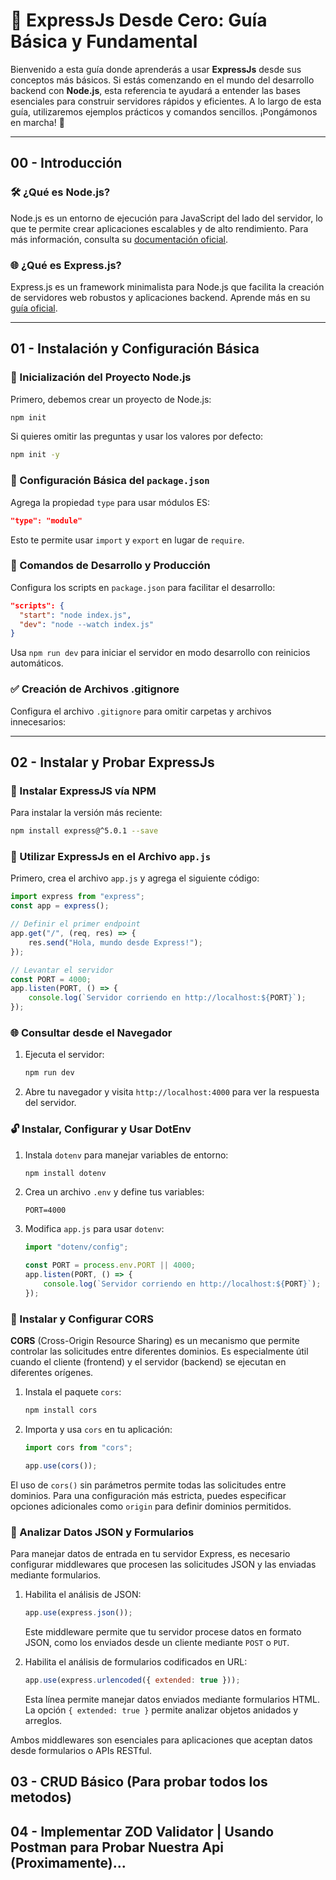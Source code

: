 # 🚀 ExpressJs Desde Cero: Guía Básica y Fundamental

Bienvenido a esta guía donde aprenderás a usar **ExpressJs** desde sus conceptos más básicos. Si estás comenzando en el mundo del desarrollo backend con **Node.js**, esta referencia te ayudará a entender las bases esenciales para construir servidores rápidos y eficientes. A lo largo de esta guía, utilizaremos ejemplos prácticos y comandos sencillos. ¡Pongámonos en marcha! 🚀

---

## 00 - Introducción

### 🛠️ ¿Qué es **Node.js**?

Node.js es un entorno de ejecución para JavaScript del lado del servidor, lo que te permite crear aplicaciones escalables y de alto rendimiento. Para más información, consulta su [documentación oficial](https://nodejs.org/es).

### 🌐 ¿Qué es **Express.js**?

Express.js es un framework minimalista para Node.js que facilita la creación de servidores web robustos y aplicaciones backend. Aprende más en su [guía oficial](https://developer.mozilla.org/es/docs/Learn_web_development/Extensions/Server-side/Express_Nodejs/Introduction).

---

## 01 - Instalación y Configuración Básica

### 🛒 Inicialización del Proyecto Node.js

Primero, debemos crear un proyecto de Node.js:

```bash
npm init
```

Si quieres omitir las preguntas y usar los valores por defecto:

```bash
npm init -y
```

### 🔧 Configuración Básica del `package.json`

Agrega la propiedad `type` para usar módulos ES:

```json
"type": "module"
```

Esto te permite usar `import` y `export` en lugar de `require`.

### 🔄 Comandos de Desarrollo y Producción

Configura los scripts en `package.json` para facilitar el desarrollo:

```json
"scripts": {
  "start": "node index.js",
  "dev": "node --watch index.js"
}
```

Usa `npm run dev` para iniciar el servidor en modo desarrollo con reinicios automáticos.

### ✅ Creación de Archivos .gitignore

Configura el archivo `.gitignore` para omitir carpetas y archivos innecesarios:

---

## 02 - Instalar y Probar ExpressJs

### 🛒 Instalar ExpressJS vía NPM

Para instalar la versión más reciente:

```bash
npm install express@^5.0.1 --save
```

### 🔧 Utilizar ExpressJs en el Archivo `app.js`

Primero, crea el archivo `app.js` y agrega el siguiente código:

```javascript
import express from "express";
const app = express();

// Definir el primer endpoint
app.get("/", (req, res) => {
    res.send("Hola, mundo desde Express!");
});

// Levantar el servidor
const PORT = 4000;
app.listen(PORT, () => {
    console.log(`Servidor corriendo en http://localhost:${PORT}`);
});
```

### 🌐 Consultar desde el Navegador

1. Ejecuta el servidor:

    ```bash
    npm run dev
    ```

2. Abre tu navegador y visita `http://localhost:4000` para ver la respuesta del servidor.

### 🔓 Instalar, Configurar y Usar DotEnv

1. Instala `dotenv` para manejar variables de entorno:

    ```bash
    npm install dotenv
    ```

2. Crea un archivo `.env` y define tus variables:

    ```plaintext
    PORT=4000
    ```

3. Modifica `app.js` para usar `dotenv`:

    ```javascript
    import "dotenv/config";

    const PORT = process.env.PORT || 4000;
    app.listen(PORT, () => {
        console.log(`Servidor corriendo en http://localhost:${PORT}`);
    });
    ```

### 🛁 Instalar y Configurar CORS

**CORS** (Cross-Origin Resource Sharing) es un mecanismo que permite controlar las solicitudes entre diferentes dominios. Es especialmente útil cuando el cliente (frontend) y el servidor (backend) se ejecutan en diferentes orígenes.

1. Instala el paquete `cors`:

    ```bash
    npm install cors
    ```

2. Importa y usa `cors` en tu aplicación:

    ```javascript
    import cors from "cors";

    app.use(cors());
    ```

El uso de `cors()` sin parámetros permite todas las solicitudes entre dominios. Para una configuración más estricta, puedes especificar opciones adicionales como `origin` para definir dominios permitidos.

### 🔎 Analizar Datos JSON y Formularios

Para manejar datos de entrada en tu servidor Express, es necesario configurar middlewares que procesen las solicitudes JSON y las enviadas mediante formularios.

1. Habilita el análisis de JSON:

    ```javascript
    app.use(express.json());
    ```

    Este middleware permite que tu servidor procese datos en formato JSON, como los enviados desde un cliente mediante `POST` o `PUT`.

2. Habilita el análisis de formularios codificados en URL:

    ```javascript
    app.use(express.urlencoded({ extended: true }));
    ```

    Esta línea permite manejar datos enviados mediante formularios HTML. La opción `{ extended: true }` permite analizar objetos anidados y arreglos.

Ambos middlewares son esenciales para aplicaciones que aceptan datos desde formularios o APIs RESTful.

## 03 - CRUD Básico (Para probar todos los metodos)

## 04 - Implementar ZOD Validator | Usando Postman para Probar Nuestra Api (Proximamente)...
